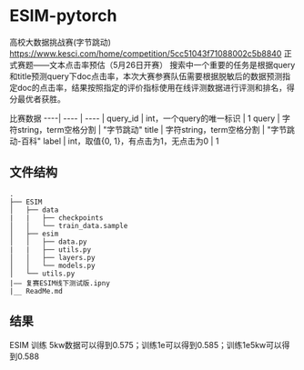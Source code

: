 # ESIM-pytorch
高校大数据挑战赛(字节跳动)
https://www.kesci.com/home/competition/5cc51043f71088002c5b8840
正式赛题——文本点击率预估（5月26日开赛）
       搜索中一个重要的任务是根据query和title预测query下doc点击率，本次大赛参赛队伍需要根据脱敏后的数据预测指定doc的点击率，结果按照指定的评价指标使用在线评测数据进行评测和排名，得分最优者获胜。

比赛数据
----| ---- | ---- |
query_id | int，一个query的唯一标识 | 1
query | 字符string，term空格分割 | "字节跳动"
title | 字符string，term空格分割 | "字节跳动-百科"
label | int，取值{0, 1}，有点击为1，无点击为0 | 1


## 文件结构
```
.
├── ESIM
│   ├── data
|   |   ├── checkpoints
│   │   └── train_data.sample
│   ├── esim
│   │   ├── data.py
|   |   ├── utils.py
│   │   ├── layers.py
│   │   └── models.py
│   └── utils.py
|—— 复赛ESIM线下测试版.ipny
|__ ReadMe.md
```
## 结果

ESIM 训练 5kw数据可以得到0.575；训练1e可以得到0.585；训练1e5kw可以得到0.588
